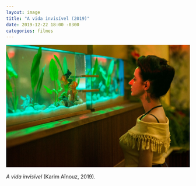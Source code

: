 ```yaml
---
layout: image
title: "A vida invisível (2019)"
date: 2019-12-22 18:00 -0300
categories: filmes
---
```

<p><picture>
  <source media="(max-width: 480px)" srcset="/assets/a-vida-invisivel-480.jpg" />
  <img src="/assets/a-vida-invisivel.jpg" alt="Quadro do filme A vida invisível." />
</picture></p>

_A vida invisível_ (Karim Aïnouz, 2019).
